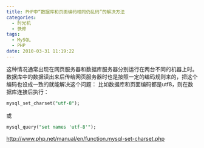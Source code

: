 ```yaml
---
title: PHP中“数据库和页面编码相同仍乱码”的解决方法
categories:
  - 时光机
  - 快修
tags:
  - MySQL
  - PHP
date: 2010-03-31 11:19:22
---
```


这种情况通常出现在网页服务器和数据库服务器分别运行在两台不同的机器上时。
数据库中的数据读出来后传给网页服务器时也是按照一定的编码规则来的，把这个编码也设成一致的就能解决这个问题：
比如数据库和页面编码都是utf8，则在数据库连接后执行：

```sql
mysql_set_charset("utf-8");
```

或

```sql
mysql_query("set names 'utf-8'");
```

http://www.php.net/manual/en/function.mysql-set-charset.php
